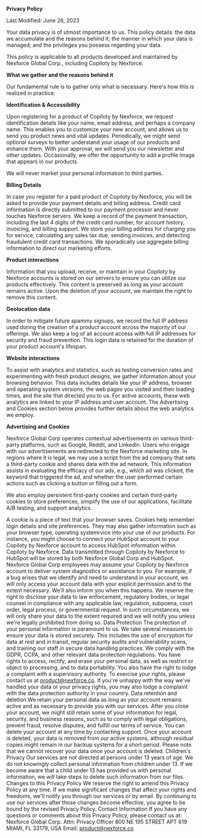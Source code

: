 **Privacy Policy**

Last Modified: June 26, 2023

Your data privacy is of utmost importance to us. This policy details: the data we accumulate and the reasons behind it; the manner in which your data is managed; and the privileges you possess regarding your data.

This policy is applicable to all products developed and maintained by Nexforce Global Corp., including Copiloty by Nexforce.

**What we gather and the reasons behind it**

Our fundamental rule is to gather only what is necessary. Here's how this is realized in practice:

**Identification & Accessibility**

Upon registering for a product of Copiloty by Nexforce, we request identification details like your name, email address, and perhaps a company name. This enables you to customize your new account, and allows us to send you product news and vital updates. Periodically, we might send optional surveys to better understand your usage of our products and enhance them. With your approval, we will send you our newsletter and other updates. Occasionally, we offer the opportunity to add a profile image that appears in our products.

We will never market your personal information to third parties.

**Billing Details**

In case you register for a paid product of Copiloty by Nexforce, you will be asked to provide your payment details and billing address. Credit card information is directly submitted to our payment processor and never touches Nexforce servers. We keep a record of the payment transaction, including the last 4 digits of the credit card number, for account history, invoicing, and billing support. We store your billing address for charging you for service, calculating any sales tax due, sending invoices, and detecting fraudulent credit card transactions. We sporadically use aggregate billing information to direct our marketing efforts.

**Product interactions**

Information that you upload, receive, or maintain in your Copiloty by Nexforce accounts is stored on our servers to ensure you can utilize our products effectively. This content is preserved as long as your account remains active. Upon the deletion of your account, we maintain the right to remove this content.

**Geolocation data**

In order to mitigate future spammy signups, we record the full IP address used during the creation of a product account across the majority of our offerings. We also keep a log of all account access with full IP addresses for security and fraud prevention. This login data is retained for the duration of your product account's lifespan.

**Website interactions**

To assist with analytics and statistics, such as testing conversion rates and experimenting with fresh product designs, we gather information about your browsing behavior. This data includes details like your IP address, browser and operating system versions, the web pages you visited and their loading times, and the site that directed you to us. For active accounts, these web analytics are linked to your IP address and user account. The Advertising and Cookies section below provides further details about the web analytics we employ.

**Advertising and Cookies**

Nexforce Global Corp operates contextual advertisements on various third-party platforms, such as Google, Reddit, and LinkedIn. Users who engage with our advertisements are redirected to the Nexforce marketing site. In regions where it is legal, we may use a script from the ad company that sets a third-party cookie and shares data with the ad network. This information assists in evaluating the efficacy of our ads, e.g., which ad was clicked, the keyword that triggered the ad, and whether the user performed certain actions such as clicking a button or filling out a form.

We also employ persistent first-party cookies and certain third-party cookies to store preferences, simplify the use of our applications, facilitate A/B testing, and support analytics.

A cookie is a piece of text that your browser saves. Cookies help remember login details and site preferences. They may also gather information such as your browser type, operating systemrvice into your use of our products. For instance, you might choose to connect your HubSpot account to your Copiloty by Nexforce account to access HubSpot information within Copiloty by Nexforce. Data transmitted through Copiloty by Nexforce to HubSpot will be stored by both Nexforce Global Corp and HubSpot.
Nexforce Global Corp employees may assume your Copiloty by Nexforce account to deliver system diagnostics or assistance to you. For example, if a bug arises that we identify and need to understand in your account, we will only access your account data with your explicit permission and to the extent necessary. We'll also inform you when this happens.
We reserve the right to disclose your data to law enforcement, regulatory bodies, or legal counsel in compliance with any applicable law, regulation, subpoena, court order, legal process, or governmental request. In such circumstances, we will only share your data to the extent required and we will notify you unless we're legally prohibited from doing so.
Data Protection
The protection of your personal information is paramount to us. We take several measures to ensure your data is stored securely. This includes the use of encryption for data at rest and in transit, regular security audits and vulnerability scans, and training our staff in secure data handling practices.
We comply with the GDPR, CCPA, and other relevant data protection regulations. You have rights to access, rectify, and erase your personal data, as well as restrict or object to processing, and to data portability. You also have the right to lodge a complaint with a supervisory authority.
To exercise your rights, please contact us at product@nexforce.co. If you're unhappy with the way we've handled your data or your privacy rights, you may also lodge a complaint with the data protection authority in your country.
Data retention and deletion
We retain your personal data as long as your account remains active and as necessary to provide you with our services. After you close your account, we might still retain some of your information for legal, security, and business reasons, such as to comply with legal obligations, prevent fraud, resolve disputes, and fulfill our terms of service.
You can delete your account at any time by contacting support. Once your account is deleted, your data is removed from our active systems, although residual copies might remain in our backup systems for a short period. Please note that we cannot recover your data once your account is deleted.
Children's Privacy
Our services are not directed at persons under 13 years of age. We do not knowingly collect personal information from children under 13. If we become aware that a child under 13 has provided us with personal information, we will take steps to delete such information from our files.
Changes to this Privacy Policy
We reserve the right to amend this Privacy Policy at any time. If we make significant changes that affect your rights and freedoms, we'll notify you through our services or by email. By continuing to use our services after those changes become effective, you agree to be bound by the revised Privacy Policy.
Contact Information
If you have any questions or comments about this Privacy Policy, please contact us at:
Nexforce Global Corp.
Attn: Privacy Officer
800 NE 195 STREET APT 619 MIAMI, FL 33179, USA
Email: product@nexforce.co
